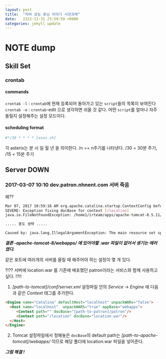 ```yaml
---
layout: post
title:  "자바 성능 튜닝 이야기 사전과제"
date:   2222-12-31 23:59:59 +0900
categories: jekyll update
---
```


# NOTE dump

## Skill Set

### crontab

#### commands

`crontab -l` : `crontab`에 현재 등록되어 돌아가고 있는 `script`들의 목록이 보여진다
`crontab -e` : `crontab`-edit 으로 생각하면 쉬울 것 같다. 어떤 `script`를 얼마나 자주 돌릴지 설정해주는 설정 모드이다.

#### scheduling format

```sh
#*/30 * * * * [xxxx.sh]
```

각 asterix는 분 시 일 월 년 을 의미한다.
/n == n주기를 나타낸다. /30 = 30분 주기, /15 = 15분 주기

## Server DOWN

### 2017-03-07 10:10 dev.patron.nhnent.com 서버 죽음

왜??

```sh
Mar 07, 2017 10:59:16 AM org.apache.catalina.startup.ContextConfig beforeStart
SEVERE: Exception fixing docBase for context [/location]
java.io.FileNotFoundException: /home1/irteam/apps/apache-tomcat-8.5.11/webapps/location-1.0.0-BUILD-SNAPSHOT.war (No such file or directory)

..... 중도 생략 .....

Caused by: java.lang.IllegalArgumentException: The main resource set specified [/home1/irteam/apps/apache-tomcat-8.5.11/webapps/location-1.0.0-BUILD-SNAPSHOT.war] is not valid

```

__*결론 -apache-tomcat-8/webapps/ 에 있어야할 .war 파일이 없어서 생기는 에러였다.*__

같은 포트에 여러개의 서버를 올릴 때 해주어야 하는 설정이 몇 개 있다.

?!??
서버에 location.war 를 기존에 배포했던 patron이라는 서비스와 함께 사용하고 싶다.
!?!!

1. *[path-to-tomcat]/conf/server.xml* 설정파일 안의 *Service* -> *Engine* 에 다음과 같은 *Context* 태그를 추가한다.
```html
<Engine name="Catalina" defaultHost="localhost" unpackWARs="false">
  <Host name="localhost"  unpackWARS="true" appBase="webapps">
     <Context path="" docBase="[path-to-patron]/patron"/>
     <Context path="/location" docBase="location.war"/>
  </Host>
</Engine>

```
2. Tomcat 설정파일에서 정해놓은 `docBase`의 default path는 *[path-to-apache-tomcat]/webapps/* 이므로 해당 폴더에 location.war 파일을 넣어준다.

__*그럼 해결 !*__
